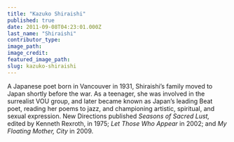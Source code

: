 ```yaml
---
title: "Kazuko Shiraishi"
published: true
date: 2011-09-08T04:23:01.000Z
last_name: "Shiraishi"
contributor_type:
image_path:
image_credit:
featured_image_path:
slug: kazuko-shiraishi
---
```


A Japanese poet born in Vancouver in 1931, Shiraishi’s family moved to Japan shortly before the war. As a teenager, she was involved in the surrealist VOU group, and later became known as Japan’s leading Beat poet, reading her poems to jazz, and championing artistic, spiritual, and sexual expression. New Directions published _Seasons of Sacred Lust,_ edited by Kenneth Rexroth, in 1975; _Let Those Who Appear_ in 2002; and _My Floating Mother, City_ in 2009.

